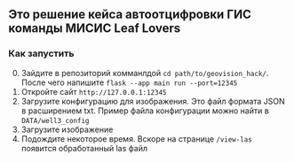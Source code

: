 ## Это решение кейса **автоотцифровки ГИС** команды __МИСИС Leaf Lovers__

### Как запустить
0. Зайдите в репозиторий комманлдой `cd path/to/geovision_hack/`. После чего напишите `flask --app main run --port=12345`
1. Откройте сайт `http://127.0.0.1:12345`
2. Загрузите конфигурацию для изображения. Это файл формата JSON в расширением txt. Пример файла конфигурации можно найти в `DATA/well3_config`
3. Загрузите изображение
4. Подождите некоторое время. Вскоре на странице `/view-las` появится обработанный las файл
